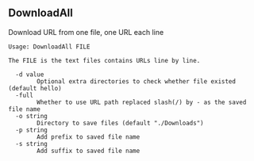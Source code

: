 ## DownloadAll

Download URL from one file, one URL each line

    Usage: DownloadAll FILE

    The FILE is the text files contains URLs line by line.

      -d value
            Optional extra directories to check whether file existed (default hello)
      -full
            Whether to use URL path replaced slash(/) by - as the saved file name
      -o string
            Directory to save files (default "./Downloads")
      -p string
            Add prefix to saved file name
      -s string
            Add suffix to saved file name
